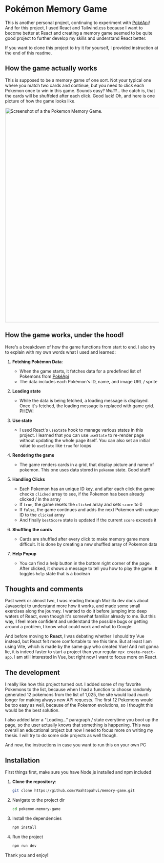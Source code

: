# Pokémon Memory Game

This is another personal project, continuing to experiment with [PokéApi](https://pokeapi.co/)! And for this project, I used React and Tailwind.css because I want to become better at React and creating a memory game seemed to be quite good project to further develop my skills and understand React better.

If you want to clone this project to try it for yourself, I provided instruction at the end of this readme.

## How the game actually works

This is supposed to be a memory game of one sort. Not your typical one where you match two cards and continue, but you need to click each Pokemon once to win in this game. Sounds easy? _Wellll..._ the catch is, that the cards will be shuffeled after each click. Good luck!
Oh, and here is one picture of how the game looks like.

<img src="https://i.imgur.com/d76dn1y.png" alt="Screenshot of a the Pokemon Memory Game." width="700"/>


## How the game works, under the hood!

Here's a breakdown of how the game functions from start to end. I also try to explain with my own words what I used and learned:

1. **Fetching Pokémon Data**:
   - When the game starts, it fetches data for a predefined list of Pokemons from [PokéApi](https://pokeapi.co/)
   - The data includes each Pokémon's ID, name, and image URL / sprite
   
2. **Loading state**
    - While the data is being fetched, a loading message is displayed. Once it's fetched, the loading message     is replaced with game grid. PHEW!
    
3. **Use state**
    - I used React's `useState` hook to manage various states in this project. I learned that you can use `useState` to re-render page without updating the whole page itself. You can also set an initial value to `useState` like `true` for loops

4. **Rendering the game**
    - The game renders cards in a grid, that display picture and name of pokemon. This one uses data stored in `pokemon` state. Good stuff!

5. **Handling Clicks**
    - Each Pokemon has an unique ID key, and after each click the game checks `clicked` array to see, if the Pokemon has been already clicked / in the array
    - If `true`, the game resets the `clicked` array and sets `score` to 0
    - If `false`, the game continues and adds the next Pokemon with unique ID to the `clicked` array
    - And finally `bestScore` state is updated if the current `score` exceeds it

6. **Shuffling the cards**
    - Cards are shuffled after every click to make memory game more difficult. It is done by creating a new shuffled array of Pokemon data

7. **Help Popup**
    - You can find a help button in the bottom right corner of the page. After clicked, it shows a message to tell you how to play the game. It toggles `help` state that is a boolean

## Thoughts and comments

Past week or almost two, I was reading through Mozilla dev docs about Javascript to understand more how it works, and made some small exercises along the journey. I wanted to do it before jumping into deep waters of React, even though it's somewhat familiar already to me. But this way, I feel more confident and understand the possible bugs or getting around a problem, I know what could work and what to Google. 

And before moving to **React**, I was debating whether I should try Vue instead, but React felt more comfortable to me this time. But at least I am using Vite, which is made by the same guy who created Vue! And not gonna lie, it is indeed faster to start a project than your regular `npx create-react-app`. I am still interested in Vue, but right now I want to focus more on React.

## The development

I really like how this project turned out. I added some of my favorite Pokemons to the list, because when I had a function to choose randomly generated 12 pokemons from the list of 1,025, the site would load _much_ longer for making always new API requests. The first 12 Pokemons would be too easy as well, because of the Pokemon evolutions, so I thought this would be the best solution.

I also added later a "Loading..." paragraph / state everytime you boot up the page, so the user actually knows that something is happening.
This was overall an educational project but now I need to focus more on writing my thesis. I will try to do some side projects as well though. 

And now, the instructions in case you want to run this on your own PC

## Installation

First things first, make sure you have Node.js installed and npm included

1. **Clone the repository**:
   ```sh
   git clone https://github.com/Vaahtopahvi/memory-game.git

2. Navigate to the project dir
   ```sh
   cd pokemon-memory-game

3. Install the dependencies
   ```sh
   npm install

4. Run the project
   ```sh
   npm run dev
   
Thank you and enjoy!
